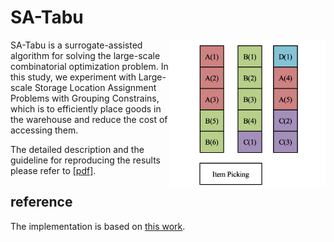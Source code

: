 # SA-Tabu
<img align="right" width="250" src="/SA-Tabu.png">
SA-Tabu is a surrogate-assisted algorithm for solving the large-scale combinatorial optimization problem. In this study, we experiment with Large-scale Storage Location Assignment Problems with Grouping Constrains, which is to efficiently place goods in the warehouse and reduce the cost of accessing them.

The detailed description and the guideline for reproducing the results please refer to <a href="/SA_Tabu_EN.pdf">[pdf]</a>.

## reference
The implementation is based on <a href="https://meiyi1986.github.io/publication/xie-2018-bi/">this work</a>.
